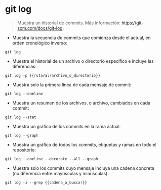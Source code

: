 # git log

> Muestra un historial de commits.
> Más información: <https://git-scm.com/docs/git-log>.

- Muestra la secuencia de commits que comienza desde el actual, en orden cronológico inverso:

`git log`

- Muestra el historial de un archivo o directorio específico e incluye las diferencias:

`git log -p {{ruta/al/archivo_o_directorio}}`

- Muestra solo la primera línea de cada mensaje de commit:

`git log --oneline`

- Muestra un resumen de los archivos, o archivo, cambiados en cada commit:

`git log --stat`

- Muestra un gráfico de los commits en la rama actual:

`git log --graph`

- Muestra un gráfico de todos los commits, etiquetas y ramas en todo el repositorio:

`git log --oneline --decorate --all --graph`

- Muestra solo los commits cuyo mensaje incluya una cadena concreta (no diferencia entre mayúsculas y minúsculas):

`git log -i --grep {{cadena_a_buscar}}`
